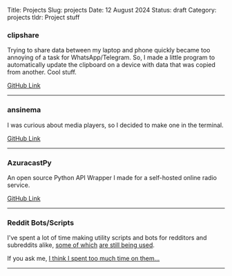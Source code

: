 Title: Projects
Slug: projects
Date: 12 August 2024
Status: draft
Category: projects
tldr: Project stuff

### clipshare
Trying to share data between my laptop and phone quickly became too annoying of a task for
WhatsApp/Telegram. So, I made a little program to automatically update the clipboard on a device
with data that was copied from another. Cool stuff.

[GitHub Link](https://github.com/ARandomBoiIsMe/clipshare)

---

### ansinema
I was curious about media players, so I decided to make one in the terminal.

[GitHub Link](https://github.com/ARandomBoiIsMe/ansinema)

---

### AzuracastPy
An open source Python API Wrapper I made for a self-hosted online radio service.

[GitHub Link](https://github.com/ARandomBoiIsMe/AzuracastPy)

---

### Reddit Bots/Scripts
I've spent a lot of time making utility scripts and bots for redditors and subreddits alike, [some of which](https://www.reddit.com/r/Buckethead/comments/15upyts/headsup_bucketbots_the_amazing_uarandomboiisme_is/) [are still being used](https://www.reddit.com/user/toppostersbot/).

If you ask me, [I think I spent too much time on them...](https://github.com/ARandomBoiIsMe?tab=repositories&q=reddit)

---